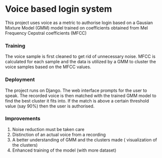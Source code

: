 # Voice based login system  

This project uses voice as a metric to authorise login based on a Gausian Mixture Model (GMM) model
trained on coefficients obtained from Mel Frequency Cepstral coefficients (MFCC)

### Training
The voice sample is first cleaned to get rid of unnecessary noise. MFCC is calculated for each sample and the data is utilized by 
a GMM to cluster the voice samples based on the MFCC values.

### Deployment
The project runs on Django. The web interface prompts for the user to speak. The recorded voice is then matched with the trained GMM model
to find the best cluster it fits into. If the match is above a certain threshold value (say 90%) then the user is authorised.

### Improvements
1) Noise reduction must be taken care
2) Distinction of an actual voice from a recording
3) A better understanding of GMM and the clusters made ( visualization of the clusters)
4) Enhanced training of the model (with more dataset)
